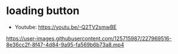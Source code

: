 
# loading button
- <a> Youtube: https://youtu.be/-Q2TV2smwBE </a>

https://user-images.githubusercontent.com/125715987/227969516-8e36cc2f-8f47-4d84-9a95-fa569b6b73a8.mp4



